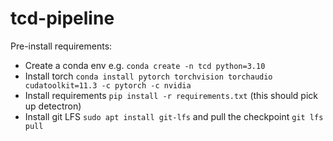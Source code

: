 # tcd-pipeline

Pre-install requirements:

* Create a conda env e.g. `conda create -n tcd python=3.10`
* Install torch `conda install pytorch torchvision torchaudio cudatoolkit=11.3 -c pytorch -c nvidia`
* Install requirements `pip install -r requirements.txt` (this should pick up detectron)
* Install git LFS `sudo apt install git-lfs` and pull the checkpoint `git lfs pull`

